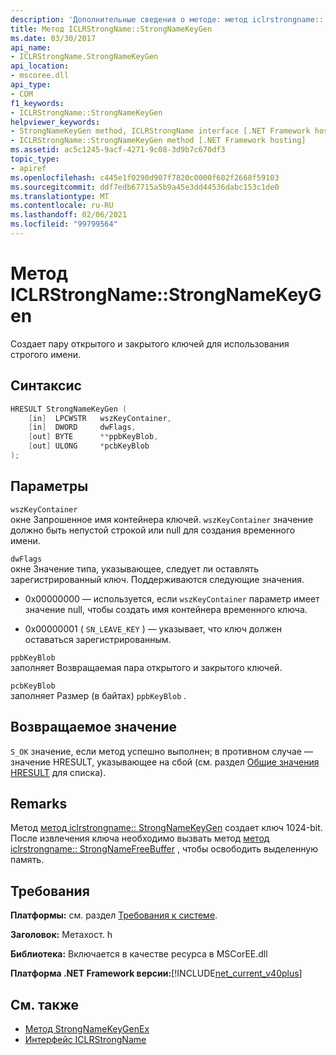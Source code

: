 ```yaml
---
description: 'Дополнительные сведения о методе: метод iclrstrongname:: StrongNameKeyGen'
title: Метод ICLRStrongName::StrongNameKeyGen
ms.date: 03/30/2017
api_name:
- ICLRStrongName.StrongNameKeyGen
api_location:
- mscoree.dll
api_type:
- COM
f1_keywords:
- ICLRStrongName::StrongNameKeyGen
helpviewer_keywords:
- StrongNameKeyGen method, ICLRStrongName interface [.NET Framework hosting]
- ICLRStrongName::StrongNameKeyGen method [.NET Framework hosting]
ms.assetid: ac5c1245-9acf-4271-9c08-3d9b7c670df3
topic_type:
- apiref
ms.openlocfilehash: c445e1f0290d907f7820c0000f602f2668f59103
ms.sourcegitcommit: ddf7edb67715a5b9a45e3dd44536dabc153c1de0
ms.translationtype: MT
ms.contentlocale: ru-RU
ms.lasthandoff: 02/06/2021
ms.locfileid: "99799564"
---
```

# <a name="iclrstrongnamestrongnamekeygen-method"></a>Метод ICLRStrongName::StrongNameKeyGen

Создает пару открытого и закрытого ключей для использования строгого имени.  
  
## <a name="syntax"></a>Синтаксис  
  
```cpp  
HRESULT StrongNameKeyGen (  
    [in]  LPCWSTR   wszKeyContainer,  
    [in]  DWORD     dwFlags,  
    [out] BYTE      **ppbKeyBlob,  
    [out] ULONG     *pcbKeyBlob  
);  
```  
  
## <a name="parameters"></a>Параметры  

 `wszKeyContainer`  
 окне Запрошенное имя контейнера ключей. `wszKeyContainer` значение должно быть непустой строкой или null для создания временного имени.  
  
 `dwFlags`  
 окне Значение типа, указывающее, следует ли оставлять зарегистрированный ключ. Поддерживаются следующие значения.  
  
- 0x00000000 — используется, если `wszKeyContainer` параметр имеет значение null, чтобы создать имя контейнера временного ключа.  
  
- 0x00000001 ( `SN_LEAVE_KEY` ) — указывает, что ключ должен оставаться зарегистрированным.  
  
 `ppbKeyBlob`  
 заполняет Возвращаемая пара открытого и закрытого ключей.  
  
 `pcbKeyBlob`  
 заполняет Размер (в байтах) `ppbKeyBlob` .  
  
## <a name="return-value"></a>Возвращаемое значение  

 `S_OK` значение, если метод успешно выполнен; в противном случае — значение HRESULT, указывающее на сбой (см. раздел [Общие значения HRESULT](/windows/win32/seccrypto/common-hresult-values) для списка).  
  
## <a name="remarks"></a>Remarks  

 Метод [метод iclrstrongname:: StrongNameKeyGen](iclrstrongname-strongnamekeygen-method.md) создает ключ 1024-bit. После извлечения ключа необходимо вызвать метод [метод iclrstrongname:: StrongNameFreeBuffer](iclrstrongname-strongnamefreebuffer-method.md) , чтобы освободить выделенную память.  
  
## <a name="requirements"></a>Требования  

 **Платформы:** см. раздел [Требования к системе](../../get-started/system-requirements.md).  
  
 **Заголовок:** Метахост. h  
  
 **Библиотека:** Включается в качестве ресурса в MSCorEE.dll  
  
 **Платформа .NET Framework версии:**[!INCLUDE[net_current_v40plus](../../../../includes/net-current-v40plus-md.md)]  
  
## <a name="see-also"></a>См. также

- [Метод StrongNameKeyGenEx](iclrstrongname-strongnamekeygenex-method.md)
- [Интерфейс ICLRStrongName](iclrstrongname-interface.md)

